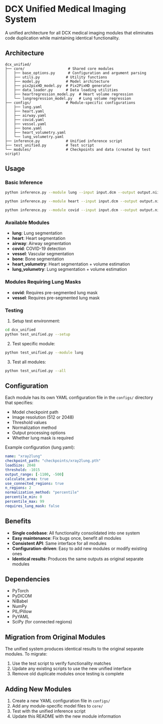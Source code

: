 # DCX Unified Medical Imaging System

A unified architecture for all DCX medical imaging modules that eliminates code duplication while maintaining identical functionality.

## Architecture

```
dcx_unified/
├── core/                    # Shared core modules
│   ├── base_options.py      # Configuration and argument parsing
│   ├── utils.py            # Utility functions
│   ├── model.py            # Model architecture
│   ├── pix2pixHD_model.py  # Pix2PixHD generator
│   ├── data_loader.py      # Data loading utilities
│   ├── heartregression_model.py  # Heart volume regression
│   └── lungregression_model.py   # Lung volume regression
├── configs/                # Module-specific configurations
│   ├── lung.yaml
│   ├── heart.yaml
│   ├── airway.yaml
│   ├── covid.yaml
│   ├── vessel.yaml
│   ├── bone.yaml
│   ├── heart_volumetry.yaml
│   └── lung_volumetry.yaml
├── inference.py            # Unified inference script
├── test_unified.py         # Test script
└── modules/                # Checkpoints and data (created by test script)
```

## Usage

### Basic Inference

```bash
python inference.py --module lung --input input.dcm --output output.nii

python inference.py --module heart --input input.dcm --output output.nii

python inference.py --module covid --input input.dcm --output output.nii --lung_mask lung.nii
```

### Available Modules

- **lung**: Lung segmentation
- **heart**: Heart segmentation  
- **airway**: Airway segmentation
- **covid**: COVID-19 detection
- **vessel**: Vascular segmentation
- **bone**: Bone segmentation
- **heart_volumetry**: Heart segmentation + volume estimation
- **lung_volumetry**: Lung segmentation + volume estimation

### Modules Requiring Lung Masks

- **covid**: Requires pre-segmented lung mask
- **vessel**: Requires pre-segmented lung mask

### Testing

1. Setup test environment:
```bash
cd dcx_unified
python test_unified.py --setup
```

2. Test specific module:
```bash
python test_unified.py --module lung
```

3. Test all modules:
```bash
python test_unified.py --all
```

## Configuration

Each module has its own YAML configuration file in the `configs/` directory that specifies:

- Model checkpoint path
- Image resolution (512 or 2048) 
- Threshold values
- Normalization method
- Output processing options
- Whether lung mask is required

Example configuration (lung.yaml):
```yaml
name: "xray2lung"
checkpoint_path: "checkpoints/xray2lung.pth"
loadSize: 2048
threshold: -1015
output_range: [-1100, -500]
calculate_area: true
use_connected_regions: true
n_regions: 2
normalization_method: "percentile"
percentile_min: 0
percentile_max: 99
requires_lung_mask: false
```

## Benefits

- **Single codebase**: All functionality consolidated into one system
- **Easy maintenance**: Fix bugs once, benefit all modules
- **Consistent API**: Same interface for all modules
- **Configuration-driven**: Easy to add new modules or modify existing ones
- **Identical results**: Produces the same outputs as original separate modules

## Dependencies

- PyTorch
- PyDICOM  
- NiBabel
- NumPy
- PIL/Pillow
- PyYAML
- SciPy (for connected regions)

## Migration from Original Modules

The unified system produces identical results to the original separate modules. To migrate:

1. Use the test script to verify functionality matches
2. Update any existing scripts to use the new unified interface
3. Remove old duplicate modules once testing is complete

## Adding New Modules

1. Create a new YAML configuration file in `configs/`
2. Add any module-specific model files to `core/`
3. Test with the unified inference script
4. Update this README with the new module information